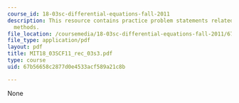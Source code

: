 ```yaml
---
course_id: 18-03sc-differential-equations-fall-2011
description: This resource contains practice problem statements related to numerical
  methods.
file_location: /coursemedia/18-03sc-differential-equations-fall-2011/67b56658c2877d0e4533acf589a21c8b_MIT18_03SCF11_rec_03s3.pdf
file_type: application/pdf
layout: pdf
title: MIT18_03SCF11_rec_03s3.pdf
type: course
uid: 67b56658c2877d0e4533acf589a21c8b

---
```

None